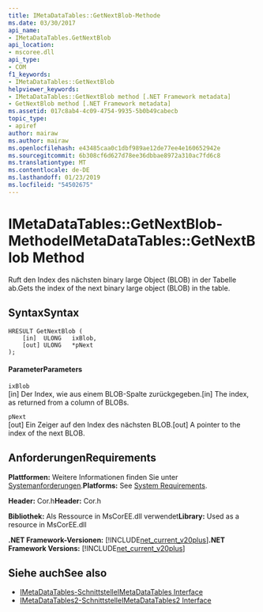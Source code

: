 ```yaml
---
title: IMetaDataTables::GetNextBlob-Methode
ms.date: 03/30/2017
api_name:
- IMetaDataTables.GetNextBlob
api_location:
- mscoree.dll
api_type:
- COM
f1_keywords:
- IMetaDataTables::GetNextBlob
helpviewer_keywords:
- IMetaDataTables::GetNextBlob method [.NET Framework metadata]
- GetNextBlob method [.NET Framework metadata]
ms.assetid: 017c8ab4-4c09-4754-9935-5b0b49cabecb
topic_type:
- apiref
author: mairaw
ms.author: mairaw
ms.openlocfilehash: e43485caa0c1dbf989ae12de77ee4e160652942e
ms.sourcegitcommit: 6b308cf6d627d78ee36dbbae8972a310ac7fd6c8
ms.translationtype: MT
ms.contentlocale: de-DE
ms.lasthandoff: 01/23/2019
ms.locfileid: "54502675"
---
```

# <a name="imetadatatablesgetnextblob-method"></a><span data-ttu-id="67a3e-102">IMetaDataTables::GetNextBlob-Methode</span><span class="sxs-lookup"><span data-stu-id="67a3e-102">IMetaDataTables::GetNextBlob Method</span></span>
<span data-ttu-id="67a3e-103">Ruft den Index des nächsten binary large Object (BLOB) in der Tabelle ab.</span><span class="sxs-lookup"><span data-stu-id="67a3e-103">Gets the index of the next binary large object (BLOB) in the table.</span></span>  
  
## <a name="syntax"></a><span data-ttu-id="67a3e-104">Syntax</span><span class="sxs-lookup"><span data-stu-id="67a3e-104">Syntax</span></span>  
  
```  
HRESULT GetNextBlob (  
    [in]  ULONG   ixBlob,  
    [out] ULONG   *pNext  
);  
```  
  
#### <a name="parameters"></a><span data-ttu-id="67a3e-105">Parameter</span><span class="sxs-lookup"><span data-stu-id="67a3e-105">Parameters</span></span>  
 `ixBlob`  
 <span data-ttu-id="67a3e-106">[in] Der Index, wie aus einem BLOB-Spalte zurückgegeben.</span><span class="sxs-lookup"><span data-stu-id="67a3e-106">[in] The index, as returned from a column of BLOBs.</span></span>  
  
 `pNext`  
 <span data-ttu-id="67a3e-107">[out] Ein Zeiger auf den Index des nächsten BLOB.</span><span class="sxs-lookup"><span data-stu-id="67a3e-107">[out] A pointer to the index of the next BLOB.</span></span>  
  
## <a name="requirements"></a><span data-ttu-id="67a3e-108">Anforderungen</span><span class="sxs-lookup"><span data-stu-id="67a3e-108">Requirements</span></span>  
 <span data-ttu-id="67a3e-109">**Plattformen:** Weitere Informationen finden Sie unter [Systemanforderungen](../../../../docs/framework/get-started/system-requirements.md).</span><span class="sxs-lookup"><span data-stu-id="67a3e-109">**Platforms:** See [System Requirements](../../../../docs/framework/get-started/system-requirements.md).</span></span>  
  
 <span data-ttu-id="67a3e-110">**Header:** Cor.h</span><span class="sxs-lookup"><span data-stu-id="67a3e-110">**Header:** Cor.h</span></span>  
  
 <span data-ttu-id="67a3e-111">**Bibliothek:** Als Ressource in MsCorEE.dll verwendet</span><span class="sxs-lookup"><span data-stu-id="67a3e-111">**Library:** Used as a resource in MsCorEE.dll</span></span>  
  
 <span data-ttu-id="67a3e-112">**.NET Framework-Versionen:** [!INCLUDE[net_current_v20plus](../../../../includes/net-current-v20plus-md.md)]</span><span class="sxs-lookup"><span data-stu-id="67a3e-112">**.NET Framework Versions:** [!INCLUDE[net_current_v20plus](../../../../includes/net-current-v20plus-md.md)]</span></span>  
  
## <a name="see-also"></a><span data-ttu-id="67a3e-113">Siehe auch</span><span class="sxs-lookup"><span data-stu-id="67a3e-113">See also</span></span>
- [<span data-ttu-id="67a3e-114">IMetaDataTables-Schnittstelle</span><span class="sxs-lookup"><span data-stu-id="67a3e-114">IMetaDataTables Interface</span></span>](../../../../docs/framework/unmanaged-api/metadata/imetadatatables-interface.md)
- [<span data-ttu-id="67a3e-115">IMetaDataTables2-Schnittstelle</span><span class="sxs-lookup"><span data-stu-id="67a3e-115">IMetaDataTables2 Interface</span></span>](../../../../docs/framework/unmanaged-api/metadata/imetadatatables2-interface.md)
